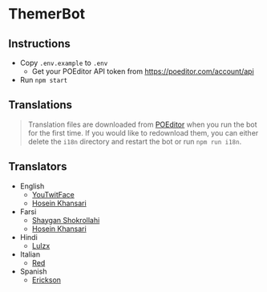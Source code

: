 # ThemerBot

## Instructions

- Copy `.env.example` to `.env`
  - Get your POEditor API token from https://poeditor.com/account/api
- Run `npm start`

## Translations

> Translation files are downloaded from [POEditor](https://poeditor.com) when you run the bot for the first time. If you would like to redownload them, you can either delete the `i18n` directory and restart the bot or run `npm run i18n`.

## Translators

- English
  - [YouTwitFace](https://github.com/YouTwitFace)
  - [Hosein Khansari](https://github.com/hkh12)
- Farsi
  - [Shaygan Shokrollahi](https://github.com/sh-sh-dev)
  - [Hosein Khansari](https://github.com/hkh12)
- Hindi
  - [Lulzx](https://t.me/Lulzx)
- Italian
  - [Red](https://t.me/redhz)
- Spanish
  - [Erickson](https://t.me/ericksonx)